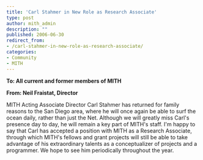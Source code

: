 ```yaml
---
title: 'Carl Stahmer in New Role as Research Associate'
type: post
author: mith_admin
description: ""
published: 2006-06-30
redirect_from: 
- /carl-stahmer-in-new-role-as-research-associate/
categories:
- Community
- MITH
---
```

**To: All current and former members of MITH**

**From: Neil Fraistat, Director**

MITH Acting Associate Director Carl Stahmer has returned for family reasons to the San Diego area, where he will once again be able to surf the ocean daily, rather than just the Net. Although we will greatly miss Carl's presence day to day, he will remain a key part of MITH's staff. I'm happy to say that Carl has accepted a position with MITH as a Research Associate, through which MITH's fellows and grant projects will still be able to take advantage of his extraordinary talents as a conceptualizer of projects and a programmer. We hope to see him periodically throughout the year.
